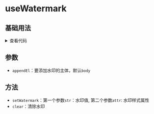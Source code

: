 <script setup>
import watermark from './watermark.vue'
</script>

# useWatermark

<ClientOnly>
  <description description="给元素加水印" :tagNameList="['Vue3']"  /> 
</ClientOnly>

## 基础用法

<ClientOnly>
  <watermark />
</ClientOnly>
<details>

<summary>查看代码</summary>

<<< @/hooks/useWatermark/watermark.vue

</details>

## 参数

- `appendEl`：要添加水印的主体，默认`body`

## 方法

- `setWatermark`：第一个参数`str`：水印值, 第二个参数`attr`: 水印样式属性
- `clear`：清除水印
